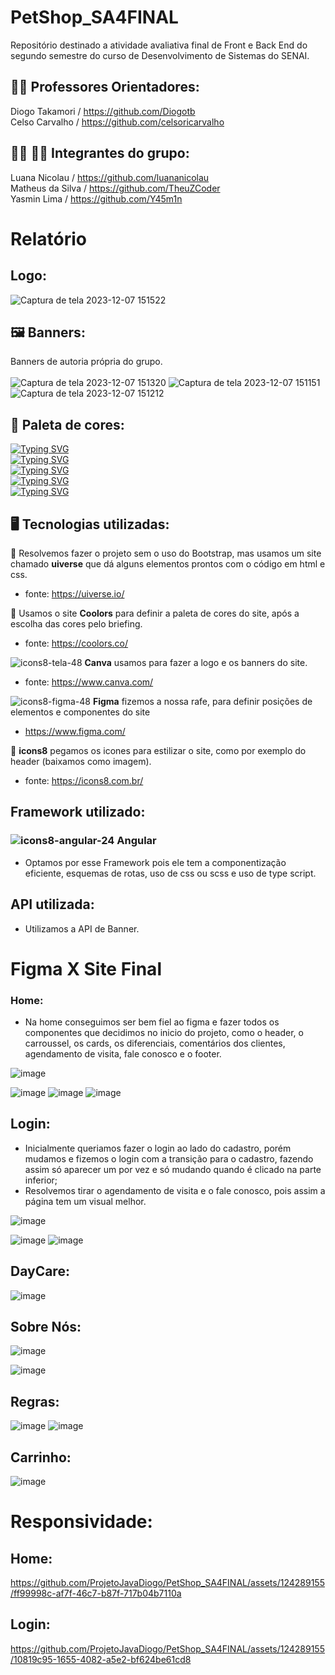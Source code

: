 # PetShop_SA4FINAL
Repositório destinado a atividade avaliativa final de Front e Back End do segundo semestre do curso de Desenvolvimento de Sistemas do SENAI.
<br>
## 👨‍🏫 Professores Orientadores:
Diogo Takamori / https://github.com/Diogotb <br>
Celso Carvalho / https://github.com/celsoricarvalho

## 🧑‍💻 👩‍💻 Integrantes do grupo:
Luana Nicolau / https://github.com/luananicolau <br>
Matheus da Silva / https://github.com/TheuZCoder <br>
Yasmin Lima / https://github.com/Y45m1n

# Relatório

## Logo:

![Captura de tela 2023-12-07 151522](https://github.com/ProjetoJavaDiogo/PetShop_SA4FINAL/assets/124289155/19c96859-668e-4d53-92d3-c602f57614d1)

## 🖼️ Banners: 
Banners de autoria própria do grupo.
<br>
<br>
![Captura de tela 2023-12-07 151320](https://github.com/ProjetoJavaDiogo/PetShop_SA4FINAL/assets/124289155/876301c9-e84d-4f2a-9a48-b22c7d5ca21a)
![Captura de tela 2023-12-07 151151](https://github.com/ProjetoJavaDiogo/PetShop_SA4FINAL/assets/124289155/c47e8fc4-577e-498f-91a9-7f1b8ce87207)
![Captura de tela 2023-12-07 151212](https://github.com/ProjetoJavaDiogo/PetShop_SA4FINAL/assets/124289155/9009225b-e4b1-43a2-9df5-064dc8458313)

## 🌈 Paleta de cores:
[![Typing SVG](https://readme-typing-svg.demolab.com?font=Fira+Code&duration=1&color=E7DFDA&repeat=false&random=false&width=435&lines=FUNDO%3A+%23E7DFDA)](https://git.io/typing-svg) <br>
[![Typing SVG](https://readme-typing-svg.demolab.com?font=Fira+Code&duration=1&color=+%2383BD4C&repeat=false&random=false&width=435&lines=VERDE%3A+%2383BD4C)](https://git.io/typing-svg) <br>
[![Typing SVG](https://readme-typing-svg.demolab.com?font=Fira+Code&duration=1&color=E88F4A&repeat=false&random=false&width=435&lines=LARANJA%3A+%23E88F4A)](https://git.io/typing-svg) <br>
[![Typing SVG](https://readme-typing-svg.demolab.com?font=Fira+Code&duration=1&color=E2B6C5&repeat=false&random=false&width=435&lines=ROSA%3A+%23E2B6C5)](https://git.io/typing-svg) <br>
[![Typing SVG](https://readme-typing-svg.demolab.com?font=Fira+Code&duration=1&color=9A6AB4&repeat=false&random=false&width=435&lines=LILAS%3A+%239A6AB4)](https://git.io/typing-svg) <br>

## 🖥️ Tecnologias utilizadas:

🌟 Resolvemos fazer o projeto sem o uso do Bootstrap, mas usamos um site chamado **uiverse** que dá alguns elementos prontos com o código em html e css. <br>
- fonte: https://uiverse.io/ <br>

🌟 Usamos o site **Coolors** para definir a paleta de cores do site, após a escolha das cores pelo briefing. <br>
- fonte: https://coolors.co/ <br>

 ![icons8-tela-48](https://github.com/ProjetoJavaDiogo/PetShop_SA4FINAL/assets/124289155/443ac8a6-c08d-492f-836c-7a9bc53a2ab2) **Canva** usamos para fazer a logo e os banners do site. <br>
- fonte: https://www.canva.com/ <br>

 ![icons8-figma-48](https://github.com/ProjetoJavaDiogo/PetShop_SA4FINAL/assets/124289155/1d9485a5-f9dc-448e-9504-86b47d0a492b) **Figma** fizemos a nossa rafe, para definir posições de elementos e componentes do site <br>
- https://www.figma.com/ <br>


🌟 **icons8** pegamos os icones para estilizar o site, como por exemplo do header (baixamos como imagem). <br> 
- fonte: https://icons8.com.br/ <br>

## Framework utilizado:
### ![icons8-angular-24](https://github.com/ProjetoJavaDiogo/PetShop_SA4FINAL/assets/124289155/5c20dee2-8bf7-4e5a-bec8-6e6220c85906)  Angular

- Optamos por esse Framework pois ele tem a componentização eficiente, esquemas de rotas, uso de css ou scss e uso de type script.

## API utilizada:
- Utilizamos a API de Banner.


# Figma X Site Final

### Home:

- Na home conseguimos ser bem fiel ao figma e fazer todos os componentes que decidimos no inicio do projeto, como o header, o carroussel, os cards, os diferenciais, comentários dos clientes, agendamento de visita, fale conosco e o footer.

  
![image](https://github.com/ProjetoJavaDiogo/PetShop_SA4FINAL/assets/124289155/920d7e8d-f827-4a78-a996-97ee6ecbb816)

![image](https://github.com/ProjetoJavaDiogo/PetShop_SA4FINAL/assets/124289155/f69a51e5-bdd8-4b5d-93c3-369ecdd9bd0d)
![image](https://github.com/ProjetoJavaDiogo/PetShop_SA4FINAL/assets/124289155/a7aee56b-e960-4c90-b929-2215e4357e5b)    ![image](https://github.com/ProjetoJavaDiogo/PetShop_SA4FINAL/assets/124289155/de80a575-9c90-4e49-87d5-00656a795131)

## Login:

- Inicialmente queriamos fazer o login ao lado do cadastro, porém mudamos e fizemos o login com a transição para o cadastro, fazendo assim só aparecer um por vez e só mudando quando é clicado na parte inferior;
- Resolvemos tirar o agendamento de visita e o fale conosco, pois assim a página tem um visual melhor.

  
![image](https://github.com/ProjetoJavaDiogo/PetShop_SA4FINAL/assets/124289155/e06bc46e-dd9d-45d2-888d-a876e1e01797)

![image](https://github.com/ProjetoJavaDiogo/PetShop_SA4FINAL/assets/124289155/7633aeae-2853-4617-9139-bc4e8de5d478)
![image](https://github.com/ProjetoJavaDiogo/PetShop_SA4FINAL/assets/124289155/3ee8b599-4c30-4baa-8618-78cf1d0c0899)


## DayCare:

![image](https://github.com/ProjetoJavaDiogo/PetShop_SA4FINAL/assets/124289155/8589ac7f-847b-429d-a1eb-aa9b313d98fc)

## Sobre Nós: 

![image](https://github.com/ProjetoJavaDiogo/PetShop_SA4FINAL/assets/124289155/d6b83bb2-3116-4b29-bfbb-a3e307947dab)

![image](https://github.com/ProjetoJavaDiogo/PetShop_SA4FINAL/assets/124289155/cf30c787-dcc8-4690-a562-50175f5947b4)







## Regras:

![image](https://github.com/ProjetoJavaDiogo/PetShop_SA4FINAL/assets/124289155/2fe5fb27-3b27-4e8e-802d-ebf6a45af5f2)
![image](https://github.com/ProjetoJavaDiogo/PetShop_SA4FINAL/assets/124289155/57000fa8-97a1-4b5e-8c03-00b11b8c0cf6)


## Carrinho: 

![image](https://github.com/ProjetoJavaDiogo/PetShop_SA4FINAL/assets/124289155/b76bab91-fad4-4a2b-809f-7de2e36cfe7a)





# Responsividade:
## Home:
https://github.com/ProjetoJavaDiogo/PetShop_SA4FINAL/assets/124289155/ff99998c-af7f-46c7-b87f-717b04b7110a 

## Login:

https://github.com/ProjetoJavaDiogo/PetShop_SA4FINAL/assets/124289155/10819c95-1655-4082-a5e2-bf624be61cd8











